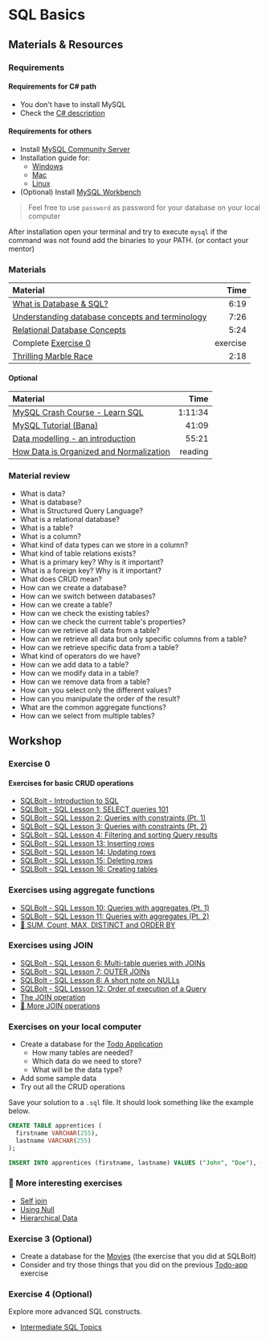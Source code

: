 # SQL Basics

## Materials & Resources

### Requirements

#### Requirements for C# path

- You don't have to install MySQL
- Check the [C# description](assets/cs.md)

#### Requirements for others

- Install [MySQL Community Server](https://dev.mysql.com/downloads/mysql/)
- Installation guide for:
  - [Windows](https://www.youtube.com/watch?v=u96rVINbAUI)
  - [Mac](https://gist.github.com/nrollr/3f57fc15ded7dddddcc4e82fe137b58e)
  - [Linux](https://dev.mysql.com/doc/mysql-apt-repo-quick-guide/en/#apt-repo-fresh-install)
- (Optional) Install
  [MySQL Workbench](https://dev.mysql.com/downloads/workbench/)

> Feel free to use `password` as password for your database on your local
> computer

After installation open your terminal and try to execute `mysql` if the command
was not found add the binaries to your PATH. (or contact your mentor)

### Materials

| Material                                              |     Time |
| :---------------------------------------------------- | -------: |
| [What is Database & SQL?][8]                          |     6:19 |
| [Understanding database concepts and terminology][1]  |     7:26 |
| [Relational Database Concepts][9]                     |     5:24 |
| Complete [Exercise 0](#exercise-0)                    | exercise |
| [Thrilling Marble Race][11]                           |     2:18 |

#### Optional

| Material                                     |    Time |
| :------------------------------------------- | ------: |
| [MySQL Crash Course - Learn SQL][10]         | 1:11:34 |
| [MySQL Tutorial (Bana)][12]                  |   41:09 |
| [Data modelling - an introduction][2]        |   55:21 |
| [How Data is Organized and Normalization][3] | reading |

### Material review

- What is data?
  <!--
    In simple words data can be facts related to any object in consideration.
  -->
- What is database?
  <!--
    Database is a systematic collection of data. Databases support storage and
    manipulation of data.
  -->
- What is Structured Query Language?
  <!--
     The standard language for dealing with Relational Databases.
  -->
- What is a relational database?
  <!--
    It defines database relationships in form of tables, also known as
    relations. Relational DBMS usually have pre-defined data types that they can
    support.
    You can mention the other type of DBMS here.
  -->
- What is a table?
  <!--
    A table is a collection of related data held in a structured format within
    a database.
  -->
- What is a column?
  <!--
    In a relational database, a column is a set of data values of a particular
    simple type, one value for each row of the database.
  -->
- What kind of data types can we store in a column?
  <!--
    Numeric, string, date and time
  -->
- What kind of table relations exists?
  <!--
    One-to-one
    One-to-many, many-to-one
    Many-to-many
  -->
- What is a primary key? Why is it important?
  <!--
    The PRIMARY KEY constraint uniquely identifies each record in a table.
    Primary keys must contain UNIQUE values, and cannot contain NULL values.
    A table can have only one primary key, which may consist of single or
    multiple fields.
  -->
- What is a foreign key? Why is it important?
  <!--
    A FOREIGN KEY is a key used to link two tables together.
    A FOREIGN KEY is a field (or collection of fields) in one table that refers
    to the PRIMARY KEY in another table.
  -->
- What does CRUD mean?
  <!--
    Create
    Read or Retrieve
    Update
    Delete
  -->
- How can we create a database?
  <!--
    CREATE DATABASE database;
  -->
- How can we switch between databases?
  <!--
    USE database;
  -->
- How can we create a table?
  <!--
    CREATE TABLE table (colum1 type, column2 type);
  -->
- How can we check the existing tables?
  <!--
    SHOW TABLES;
  -->
- How can we check the current table's properties?
  <!--
    DESCRIBE table;
  -->
- How can we retrieve all data from a table?
  <!--
    SELECT * FROM table;
  -->
- How can we retrieve all data but only specific columns from a table?
  <!--
    SELECT column1, column2 FROM table;
  -->
- How can we retrieve specific data from a table?
  <!--
    SELECT * FROM table WHERE column1=value;
  -->
- What kind of operators do we have?
  <!--
    =, >, <, <>, LIKE, BETWEEN ... AND ..., LIKE, NOT, IS NULL
    https://dev.mysql.com/doc/refman/8.0/en/non-typed-operators.html
  -->
- How can we add data to a table?
  <!--
    INSERT INTO table (column1, column2) VALUES (value1, value2),
    (value1, value2);
  -->
- How can we modify data in a table?
  <!--
    UPDATE table SET column1=value1, column2=value2;
  -->
- How can we remove data from a table?
  <!--
    DELETE FROM table;
  -->
- How can you select only the different values?
  <!--
    SELECT DISTINCT * FROM table;
  -->
- How can you manipulate the order of the result?
  <!--
    SELECT * FROM table ORDER BY column1;
  -->
- What are the common aggregate functions?
  <!--
    COUNT
    AVG
    MIN
    MAX
  -->
- How can we select from multiple tables?
  <!--
    SELECT * FROM table1 LEFT JOIN table2 ON table1.column1 == table2.column1;
    SELECT * FROM table1 INNER JOIN table2 ON table1.column1 == table2.column1;
  -->

## Workshop

### Exercise 0

#### Exercises for basic CRUD operations

- [SQLBolt - Introduction to SQL](https://sqlbolt.com/lesson/introduction)
- [SQLBolt - SQL Lesson 1: SELECT queries 101](https://sqlbolt.com/lesson/select_queries_introduction)
- [SQLBolt - SQL Lesson 2: Queries with constraints (Pt. 1)](https://sqlbolt.com/lesson/select_queries_with_constraints)
- [SQLBolt - SQL Lesson 3: Queries with constraints (Pt. 2)](https://sqlbolt.com/lesson/select_queries_with_constraints_pt_2)
- [SQLBolt - SQL Lesson 4: Filtering and sorting Query results](https://sqlbolt.com/lesson/filtering_sorting_query_results)
- [SQLBolt - SQL Lesson 13: Inserting rows](https://sqlbolt.com/lesson/inserting_rows)
- [SQLBolt - SQL Lesson 14: Updating rows](https://sqlbolt.com/lesson/updating_rows)
- [SQLBolt - SQL Lesson 15: Deleting rows](https://sqlbolt.com/lesson/deleting_rows)
- [SQLBolt - SQL Lesson 16: Creating tables](https://sqlbolt.com/lesson/creating_tables)

### Exercises using aggregate functions

- [SQLBolt - SQL Lesson 10: Queries with aggregates (Pt. 1)](https://sqlbolt.com/lesson/select_queries_with_aggregates)
- [SQLBolt - SQL Lesson 11: Queries with aggregates (Pt. 2)](https://sqlbolt.com/lesson/select_queries_with_aggregates_pt_2)
- [💪 SUM, Count, MAX, DISTINCT and ORDER BY](https://sqlzoo.net/wiki/SUM_and_COUNT)

### Exercises using JOIN

- [SQLBolt - SQL Lesson 6: Multi-table queries with JOINs](https://sqlbolt.com/lesson/select_queries_with_joins)
- [SQLBolt - SQL Lesson 7: OUTER JOINs](https://sqlbolt.com/lesson/select_queries_with_outer_joins)
- [SQLBolt - SQL Lesson 8: A short note on NULLs](https://sqlbolt.com/lesson/select_queries_with_nulls)
- [SQLBolt - SQL Lesson 12: Order of execution of a Query](https://sqlbolt.com/lesson/select_queries_order_of_execution)
- [The JOIN operation](https://sqlzoo.net/wiki/The_JOIN_operation)
- [💪 More JOIN operations](https://sqlzoo.net/wiki/More_JOIN_operations)

### Exercises on your local computer

- Create a database for the
  [Todo Application](https://github.com/green-fox-academy/todo-app)
  - How many tables are needed?
  - Which data do we need to store?
  - What will be the data type?
- Add some sample data
- Try out all the CRUD operations

Save your solution to a `.sql` file. It should look something like the example
below.

```sql
CREATE TABLE apprentices (
  firstname VARCHAR(255),
  lastname VARCHAR(255)
);

INSERT INTO apprentices (firstname, lastname) VALUES ("John", "Doe"), ("Jane", "Doe");
```

### 💪 More interesting exercises

- [Self join](https://sqlzoo.net/wiki/Self_join)
- [Using Null](https://sqlzoo.net/wiki/Using_Null)
- [Hierarchical Data](./hierarchy.md)

### Exercise 3 (Optional)

- Create a database for the [Movies](https://sqlbolt.com/lesson/inserting_rows)
  (the exercise that you did at SQLBolt)
- Consider and try those things that you did on the previous
  [Todo-app](#exercise-2) exercise

### Exercise 4 (Optional)

Explore more advanced SQL constructs.

- [Intermediate SQL Topics](https://sqlbolt.com/topic/introduction)

[1]: https://www.youtube.com/watch?v=CdmK125jI8s
[2]: https://www.youtube.com/watch?v=tR_rOJPiEXc
[3]: https://www.essentialsql.com/get-ready-to-learn-sql-database-normalization-explained-in-simple-english/
[8]: https://www.youtube.com/watch?v=FR4QIeZaPeM
[9]: https://www.youtube.com/watch?v=NvrpuBAMddw
[10]: https://www.youtube.com/watch?v=9ylj9NR0Lcg
[11]: https://www.youtube.com/watch?v=h7mhFTAJvxA
[12]: https://www.youtube.com/watch?v=yPu6qV5byu4
